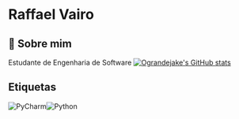 
# Raffael Vairo





## 🚀 Sobre mim
Estudante de Engenharia de Software
[![Ograndejake's GitHub stats](https://github-readme-stats.vercel.app/api?username=Ograndejake)](https://github.com/Ograndejake/github-readme-stats)

## Etiquetas


![PyCharm](https://img.shields.io/badge/pycharm-143?style=for-the-badge&logo=pycharm&logoColor=black&color=black&labelColor=green)![Python](https://img.shields.io/badge/python-3670A0?style=for-the-badge&logo=python&logoColor=ffdd54)



